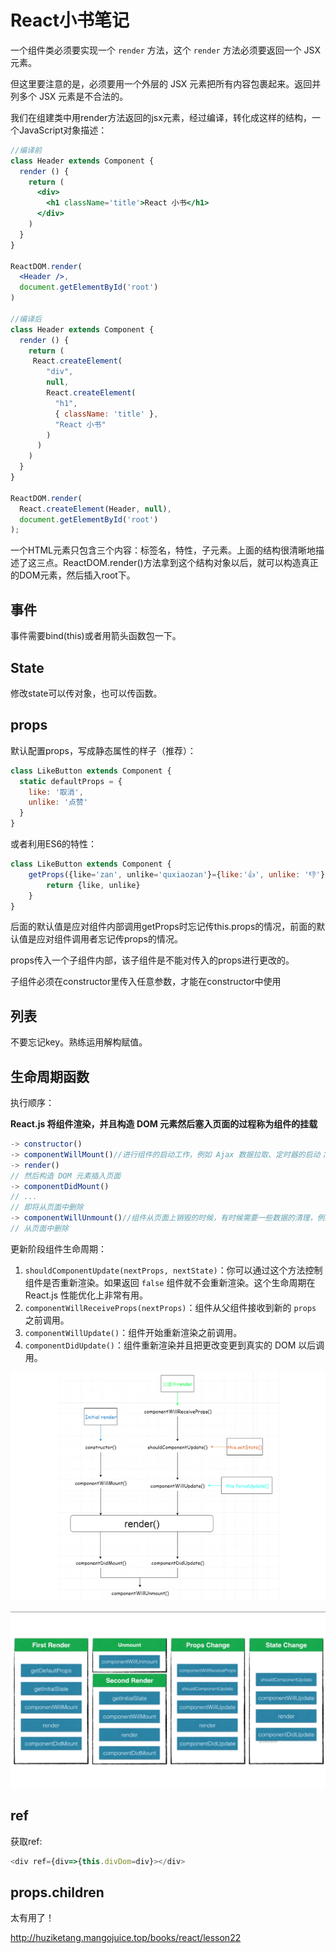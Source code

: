 # React小书笔记

一个组件类必须要实现一个 `render` 方法，这个 `render` 方法必须要返回一个 JSX 元素。

但这里要注意的是，必须要用一个外层的 JSX 元素把所有内容包裹起来。返回并列多个 JSX 元素是不合法的。



我们在组建类中用render方法返回的jsx元素，经过编译，转化成这样的结构，一个JavaScript对象描述：

```jsx
//编译前
class Header extends Component {
  render () {
    return (
      <div>
        <h1 className='title'>React 小书</h1>
      </div>
    )
  }
}

ReactDOM.render(
  <Header />,
  document.getElementById('root')
)

//编译后
class Header extends Component {
  render () {
    return (
     React.createElement(
        "div",
        null,
        React.createElement(
          "h1",
          { className: 'title' },
          "React 小书"
        )
      )
    )
  }
}

ReactDOM.render(
  React.createElement(Header, null), 
  document.getElementById('root')
);
```

一个HTML元素只包含三个内容：标签名，特性，子元素。上面的结构很清晰地描述了这三点。ReactDOM.render()方法拿到这个结构对象以后，就可以构造真正的DOM元素，然后插入root下。



## 事件

事件需要bind(this)或者用箭头函数包一下。



## State

修改state可以传对象，也可以传函数。

## props

默认配置props，写成静态属性的样子（推荐）：

```JavaScript
class LikeButton extends Component {
  static defaultProps = {
    like: '取消',
    unlike: '点赞'
  }
}
```

或者利用ES6的特性：

```JavaScript
class LikeButton extends Component {
    getProps({like='zan', unlike='quxiaozan'}={like:'👍', unlike: '👎'}){
        return {like, unlike}
    }
}
```

后面的默认值是应对组件内部调用getProps时忘记传this.props的情况，前面的默认值是应对组件调用者忘记传props的情况。

props传入一个子组件内部，该子组件是不能对传入的props进行更改的。

子组件必须在constructor里传入任意参数，才能在constructor中使用

## 列表

不要忘记key。熟练运用解构赋值。

## 生命周期函数

执行顺序：

**React.js 将组件渲染，并且构造 DOM 元素然后塞入页面的过程称为组件的挂载**

```JavaScript
-> constructor()
-> componentWillMount()//进行组件的启动工作，例如 Ajax 数据拉取、定时器的启动；
-> render()
// 然后构造 DOM 元素插入页面
-> componentDidMount()
// ...
// 即将从页面中删除
-> componentWillUnmount()//组件从页面上销毁的时候，有时候需要一些数据的清理，例如定时器的清理，
// 从页面中删除
```

更新阶段组件生命周期：

1. `shouldComponentUpdate(nextProps, nextState)`：你可以通过这个方法控制组件是否重新渲染。如果返回 `false` 组件就不会重新渲染。这个生命周期在  React.js 性能优化上非常有用。
2. `componentWillReceiveProps(nextProps)`：组件从父组件接收到新的 `props` 之前调用。
3. `componentWillUpdate()`：组件开始重新渲染之前调用。
4. `componentDidUpdate()`：组件重新渲染并且把更改变更到真实的 DOM 以后调用。

![1533715460503](React小书笔记.assets/1533715460503.png)

![1533715556512](React小书笔记.assets/1533715556512.png)

## ref

获取ref:

```javascript
<div ref={div=>{this.divDom=div}></div>
```

## props.children

太有用了！

http://huziketang.mangojuice.top/books/react/lesson22

